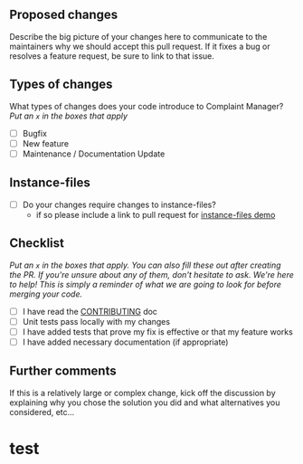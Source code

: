 ## Proposed changes

Describe the big picture of your changes here to communicate to the maintainers why we should accept this pull request. If it fixes a bug or resolves a feature request, be sure to link to that issue.

## Types of changes

What types of changes does your code introduce to Complaint Manager?
_Put an `x` in the boxes that apply_

- [ ] Bugfix
- [ ] New feature
- [ ] Maintenance / Documentation Update

## Instance-files

- [ ] Do your changes require changes to instance-files?
  - if so please include a link to pull request for [instance-files demo](https://github.com/PublicDataWorks/instance_files_pm)

## Checklist

_Put an `x` in the boxes that apply. You can also fill these out after creating the PR. If you're unsure about any of them, don't hesitate to ask. We're here to help! This is simply a reminder of what we are going to look for before merging your code._

- [ ] I have read the [CONTRIBUTING](https://publicdataworks.github.io/complaint-manager/technical-content/contributing.html) doc
- [ ] Unit tests pass locally with my changes
- [ ] I have added tests that prove my fix is effective or that my feature works
- [ ] I have added necessary documentation (if appropriate)

## Further comments

If this is a relatively large or complex change, kick off the discussion by explaining why you chose the solution you did and what alternatives you considered, etc...

# test
